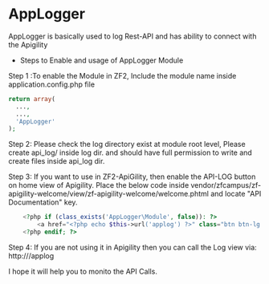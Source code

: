 # AppLogger
AppLogger is basically used to log Rest-API and has ability to connect with the Apigility

* Steps to Enable and usage of AppLogger Module

Step 1 :To enable the Module in ZF2, Include the module name inside application.config.php file
```php
return array(
  ...,
  ...,
  'AppLogger'
);
```

Step 2: Please check the log directory exist at module root level, 
Please create api_log/ inside log dir. and should have full permission to write and create files inside api_log dir.

Step 3: If you want to use in ZF2-ApiGility, then enable the API-LOG button on home view of Apigility.
Place the below code inside vendor/zfcampus/zf-apigility-welcome/view/zf-apigility-welcome/welcome.phtml and 
locate "API Documentation" key.
```php
    <?php if (class_exists('AppLogger\Module', false)): ?>
        <a href="<?php echo $this->url('applog') ?>" class="btn btn-lg ag-welcome-btn-outline">API Log</a>
    <?php endif; ?>
```
Step 4: If you are not using it in Apigility then you can call the Log view via:
http://<domain-name>/applog

I hope it will help you to monito the API Calls.


